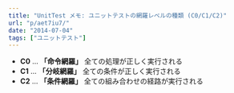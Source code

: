 ```yaml
---
title: "UnitTest メモ: ユニットテストの網羅レベルの種類 (C0/C1/C2)"
url: "p/aet7iu7/"
date: "2014-07-04"
tags: ["ユニットテスト"]
---
```


- __C0__ ... <b>「命令網羅」</b> 全ての処理が正しく実行される
- __C1__ ... <b>「分岐網羅」</b> 全ての条件が正しく実行される
- __C2__ ... <b>「条件網羅」</b> 全ての組み合わせの経路が実行される


